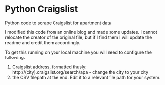 # Python Craigslist
Python code to scrape Craigslist for apartment data

I modified this code from an online blog and made some updates. I cannot relocate the creator of the original file, but if I find them I will update the readme and credit them accordingly.

To get this running on your local machine you will need to configure the following:

1. Craigslist address, formatted thusly: http://(city).craigslist.org/search/apa - change the city to your city
2. the CSV filepath at the end. Edit it to a relevant file path for your system.
